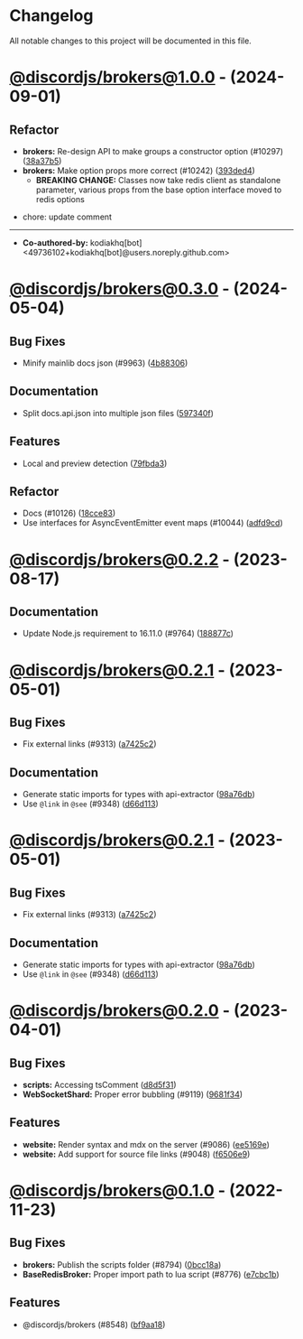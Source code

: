 # Changelog

All notable changes to this project will be documented in this file.

# [@discordjs/brokers@1.0.0](https://github.com/discordjs/discord.js/compare/@discordjs/brokers@0.3.0...@discordjs/brokers@1.0.0) - (2024-09-01)

## Refactor

- **brokers:** Re-design API to make groups a constructor option (#10297) ([38a37b5](https://github.com/discordjs/discord.js/commit/38a37b5caf06913131c6dc2dc5cc258aecfe2266))
- **brokers:** Make option props more correct (#10242) ([393ded4](https://github.com/discordjs/discord.js/commit/393ded4ea14e73b2bb42226f57896130329f88ca))
  - **BREAKING CHANGE:** Classes now take redis client as standalone parameter, various props from the base option interface moved to redis options

* chore: update comment

---------
  - **Co-authored-by:** kodiakhq[bot] <49736102+kodiakhq[bot]@users.noreply.github.com>

# [@discordjs/brokers@0.3.0](https://github.com/discordjs/discord.js/compare/@discordjs/brokers@0.2.3...@discordjs/brokers@0.3.0) - (2024-05-04)

## Bug Fixes

- Minify mainlib docs json (#9963) ([4b88306](https://github.com/discordjs/discord.js/commit/4b88306dcb2b16b840ec61e9e33047af3a31c45d))

## Documentation

- Split docs.api.json into multiple json files ([597340f](https://github.com/discordjs/discord.js/commit/597340f288437c35da8c703d9b621274de60d880))

## Features

- Local and preview detection ([79fbda3](https://github.com/discordjs/discord.js/commit/79fbda3aac6d4f0f8bfb193e797d09cbe331d315))

## Refactor

- Docs (#10126) ([18cce83](https://github.com/discordjs/discord.js/commit/18cce83d80598c430218775c53441b6b2ecdc776))
- Use interfaces for AsyncEventEmitter event maps (#10044) ([adfd9cd](https://github.com/discordjs/discord.js/commit/adfd9cd3b32cfabdcc45ec90f535b2852a3ca4a6))

# [@discordjs/brokers@0.2.2](https://github.com/discordjs/discord.js/compare/@discordjs/brokers@0.2.1...@discordjs/brokers@0.2.2) - (2023-08-17)

## Documentation

- Update Node.js requirement to 16.11.0 (#9764) ([188877c](https://github.com/discordjs/discord.js/commit/188877c50af70f0d5cffb246620fa277435c6ce6))

# [@discordjs/brokers@0.2.1](https://github.com/discordjs/discord.js/compare/@discordjs/brokers@0.2.0...@discordjs/brokers@0.2.1) - (2023-05-01)

## Bug Fixes

- Fix external links (#9313) ([a7425c2](https://github.com/discordjs/discord.js/commit/a7425c29c4f23f1b31f4c6a463107ca9eb7fd7e2))

## Documentation

- Generate static imports for types with api-extractor ([98a76db](https://github.com/discordjs/discord.js/commit/98a76db482879f79d6bb2fb2e5fc65ac2c34e2d9))
- Use `@link` in `@see` (#9348) ([d66d113](https://github.com/discordjs/discord.js/commit/d66d1133331b81563588db4500c63a18c3c3dfae))

# [@discordjs/brokers@0.2.1](https://github.com/discordjs/discord.js/compare/@discordjs/brokers@0.2.0...@discordjs/brokers@0.2.1) - (2023-05-01)

## Bug Fixes

- Fix external links (#9313) ([a7425c2](https://github.com/discordjs/discord.js/commit/a7425c29c4f23f1b31f4c6a463107ca9eb7fd7e2))

## Documentation

- Generate static imports for types with api-extractor ([98a76db](https://github.com/discordjs/discord.js/commit/98a76db482879f79d6bb2fb2e5fc65ac2c34e2d9))
- Use `@link` in `@see` (#9348) ([d66d113](https://github.com/discordjs/discord.js/commit/d66d1133331b81563588db4500c63a18c3c3dfae))

# [@discordjs/brokers@0.2.0](https://github.com/discordjs/discord.js/compare/@discordjs/brokers@0.1.0...@discordjs/brokers@0.2.0) - (2023-04-01)

## Bug Fixes

- **scripts:** Accessing tsComment ([d8d5f31](https://github.com/discordjs/discord.js/commit/d8d5f31d3927fd1de62f1fa3a1a6e454243ad87b))
- **WebSocketShard:** Proper error bubbling (#9119) ([9681f34](https://github.com/discordjs/discord.js/commit/9681f348770b0e2ff9b7c96b1c30575dd950e2ed))

## Features

- **website:** Render syntax and mdx on the server (#9086) ([ee5169e](https://github.com/discordjs/discord.js/commit/ee5169e0aadd7bbfcd752aae614ec0f69602b68b))
- **website:** Add support for source file links (#9048) ([f6506e9](https://github.com/discordjs/discord.js/commit/f6506e99c496683ee0ab67db0726b105b929af38))

# [@discordjs/brokers@0.1.0](https://github.com/discordjs/discord.js/tree/@discordjs/brokers@0.1.0) - (2022-11-23)

## Bug Fixes

- **brokers:** Publish the scripts folder (#8794) ([0bcc18a](https://github.com/discordjs/discord.js/commit/0bcc18a0bdd8f1e1ebb974126a460d2743547b34))
- **BaseRedisBroker:** Proper import path to lua script (#8776) ([e7cbc1b](https://github.com/discordjs/discord.js/commit/e7cbc1bf111b09b64accfd95e82ad9f3a408fc4c))

## Features

- @discordjs/brokers (#8548) ([bf9aa18](https://github.com/discordjs/discord.js/commit/bf9aa1858dab2e1bca3be390ce2392b99d208dbf))

